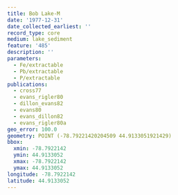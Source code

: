 ```yaml
---
title: Bob Lake-M
date: '1977-12-31'
date_collected_earliest: ''
record_type: core
medium: lake_sediment
feature: '485'
description: ''
parameters:
  - Fe/extractable
  - Pb/extractable
  - P/extractable
publications:
  - cross77
  - evans_rigler80
  - dillon_evans82
  - evans80
  - evans_dillon82
  - evans_rigler80a
geo_error: 100.0
geometry: POINT (-78.79221420204509 44.9133051921429)
bbox:
  xmin: -78.7922142
  ymin: 44.9133052
  xmax: -78.7922142
  ymax: 44.9133052
longitude: -78.7922142
latitude: 44.9133052
---
```

